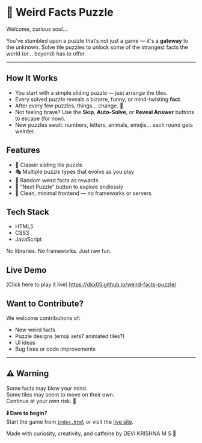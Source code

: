# 🧩 Weird Facts Puzzle

Welcome, curious soul...

You've stumbled upon a puzzle that’s not just a game — it's a **gateway** to the unknown. Solve tile puzzles to unlock some of the strangest facts the world (or... beyond) has to offer.

---

## How It Works

- You start with a simple sliding puzzle — just arrange the tiles.
- Every solved puzzle reveals a bizarre, funny, or mind-twisting **fact**.
- After every few puzzles, things... change. 👀
- Not feeling brave? Use the **Skip**, **Auto-Solve**, or **Reveal Answer** buttons to escape (for now).
- New puzzles await: numbers, letters, animals, emojis... each round gets weirder.



## Features

- 🧠 Classic sliding tile puzzle
- 🎭 Multiple puzzle types that evolve as you play
- 🧵 Random weird facts as rewards
- 🔁 “Next Puzzle” button to explore endlessly
- 🧪 Clean, minimal frontend — no frameworks or servers



## Tech Stack

- HTML5
- CSS3
- JavaScript

No libraries. No frameworks. Just raw fun.



## Live Demo

[Click here to play it live] https://dkx05.github.io/weird-facts-puzzle/



## Want to Contribute?

We welcome contributions of:

- New weird facts
- Puzzle designs (emoji sets? animated tiles?)
- UI ideas
- Bug fixes or code improvements

---

## ⚠️ Warning

Some facts may blow your mind.  
Some tiles may seem to move on their own.  
Continue at your own risk. 🎃



**🕯️ Dare to begin?**  
Start the game from [`index.html`](index.html) or visit the [live site](https://your-username.github.io/weird-facts-puzzle/).



Made with curiosity, creativity, and caffeine by  DEVI KRISHNA M S 🎀


